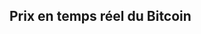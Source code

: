 ## Prix en temps réel du Bitcoin

<iframe srcdoc='<!DOCTYPE html>
<html lang="fr">
<head>
    <meta charset="UTF-8">
    <meta name="viewport" content="width=device-width, initial-scale=1.0">
    <style>
        body {
            margin: 0;
            padding: 0;
            overflow: hidden;
        }
    </style>
    <script src="https://widgets.coingecko.com/gecko-coin-price-static-headline-widget.js"></script>
</head>
<body>
    <gecko-coin-price-static-headline-widget locale="fr" dark-mode="true" coin-ids="bitcoin,bitcoin-cash" initial-currency="usd"></gecko-coin-price-static-headline-widget>
</body>
</html>' 
style="border: 2px; border-radius: 5px; width: 100%; height: 100%;"></iframe>


## C'est quoi le bitcoin ?

Le Bitcoin (₿, BTC), qui provient de l'anglais "bit" signifiant unité d'information binaire et "coin" pour "pièce", est une forme de cryptomonnaie, également connue sous le nom de monnaie numérique. Lorsqu'on parle de son unité, on utilise le terme « bitcoin », tandis que pour désigner le système de paiement décentralisé, on écrit « Bitcoin ». Cette idée a été introduite pour la première fois en novembre 2008 par un individu ou un groupe d'individus utilisant le pseudonyme Satoshi Nakamoto. Le code source de la version de référence a été mis à disposition en 2009. L'intention derrière cette création est d'établir un système décentralisé et de pair-à-pair pour permettre l'échange de valeur monétaire sans dépendre d'une autorité tierce, comme les banques.

Le G20 ne reconnaît pas le Bitcoin comme une véritable monnaie, le qualifiant plutôt de « crypto-actif ». Ce terme fait référence à « des actifs numériques conservés sur un support électronique, permettant à une communauté d'utilisateurs qui les acceptent comme moyen de paiement d'effectuer des transactions sans avoir besoin de recourir à la monnaie traditionnelle ».

## Comment acheter le Bitcoin ?

**Guide rapide :**

1. Choisissez une Plateforme d'Échange
Sélectionnez un échange réputé comme [Coinbase](/crypto/wallets), [Binance](/crypto/wallets) ou [Kraken](/crypto/wallets). Assurez-vous qu'il est accessible dans votre pays et qu'il propose des méthodes de paiement adaptées.

2. Créez un Compte
Inscrivez-vous en fournissant vos informations personnelles. Vous devrez généralement vérifier votre identité en soumettant des documents.

3. Déposez des Fonds
Alimentez votre compte en utilisant un virement bancaire, une carte de crédit ou d'autres méthodes de paiement disponibles sur la plateforme.

4. Achetez du Bitcoin
Recherchez le Bitcoin sur la plateforme, indiquez le montant que vous souhaitez acheter et passez votre commande.

5. Stockez Votre Bitcoin
Transférez vos Bitcoins vers un portefeuille personnel pour plus de sécurité. Les portefeuilles peuvent être des applications, des logiciels ou des dispositifs matériels.

6. Suivez Votre Investissement
Restez informé des fluctuations du marché et des nouvelles concernant le Bitcoin pour gérer votre investissement efficacement.

## Vidéos

<iframe src="https://www.youtube.com/embed/AMCLUwchqzQ" style="border:0px #ffffff none;" name="myiFrame" scrolling="no" frameborder="1" marginheight="0px" marginwidth="0px" height="400px" width="600px" allowfullscreen></iframe>

<iframe src="https://www.youtube.com/embed/oQ2V4Vbnaao" style="border:0px #ffffff none;" name="myiFrame" scrolling="no" frameborder="1" marginheight="0px" marginwidth="0px" height="400px" width="600px" allowfullscreen></iframe>

## Sources

[Wikipedia](https://fr.wikipedia.org/wiki/Bitcoin)